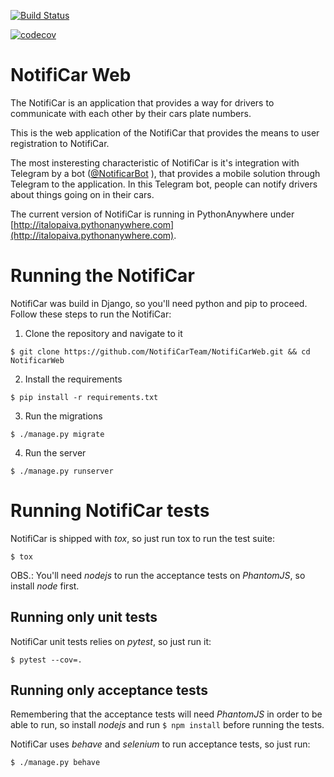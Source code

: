 [![Build Status](https://travis-ci.org/NotifiCarTeam/NotifiCarWeb.svg?branch=master)](https://travis-ci.org/NotifiCarTeam/NotifiCarWeb)

[![codecov](https://codecov.io/gh/NotifiCarTeam/NotificarWeb/branch/master/graph/badge.svg)](https://codecov.io/gh/NotifiCarTeam/NotificarWeb)

# NotifiCar Web

The NotifiCar is an application that provides a way for drivers to communicate with each other by their cars plate numbers.

This is the web application of the NotifiCar that provides the means to user registration to NotifiCar.

The most insteresting characteristic of NotifiCar is it's integration with Telegram by a bot ([@NotificarBot](https://telegram.me/NotifiCarBot) ), that provides a mobile solution through Telegram to the application.
In this Telegram bot, people can notify drivers about things going on in their cars.

The current version of NotifiCar is running in PythonAnywhere under [http://italopaiva.pythonanywhere.com](http://italopaiva.pythonanywhere.com).

# Running the NotifiCar

NotifiCar was build in Django, so you'll need python and pip to proceed.
Follow these steps to run the NotifiCar:

1. Clone the repository and navigate to it

`$ git clone https://github.com/NotifiCarTeam/NotifiCarWeb.git && cd NotificarWeb`

2. Install the requirements
  
`$ pip install -r requirements.txt`

3. Run the migrations

`$ ./manage.py migrate`

4. Run the server

`$ ./manage.py runserver`

# Running NotifiCar tests

NotifiCar is shipped with _tox_, so just run tox to run the test suite:

`$ tox`

OBS.: You'll need _nodejs_ to run the acceptance tests on _PhantomJS_, so install _node_ first.

## Running only unit tests

NotifiCar unit tests relies on _pytest_, so just run it:

`$ pytest --cov=.`

## Running only acceptance tests

Remembering that the acceptance tests will need _PhantomJS_ in order to be able to run, so install _nodejs_ and run `$ npm install` before running the tests.

NotifiCar uses _behave_ and _selenium_ to run acceptance tests, so just run:

`$ ./manage.py behave`
